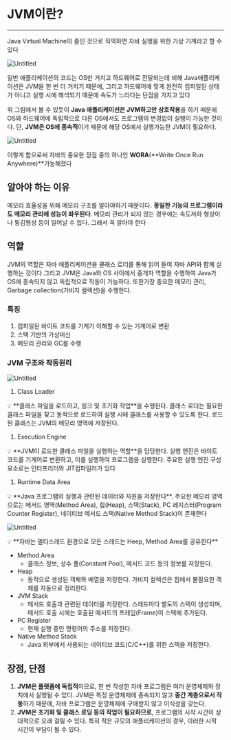 # JVM이란?

---

Java Virtual Machine의 줄인 것으로 직역하면 자바 실행을 위한 가상 기계라고 할 수 있다

![Untitled](JVM%E1%84%8B%E1%85%B5%E1%84%85%E1%85%A1%E1%86%AB%20e1f32cbdcbc24cae91561c8424f8b40b/Untitled.png)

일반 애플리케이션의 코드는 OS만 거치고 하드웨어로 전달되는데 비해 Java애플리케이션은 JVM을 한 번 더 거치기 때문에, 그리고 하드웨어에 맞게 완전히 컴파일된 상태가 아니고 실행 시에 해석되기 때문에 속도가 느리다는 단점을 가지고 있다

위 그림에서 볼 수 있듯이 **Java 애플리케이션은 JVM하고만 상호작용**을 하기 때문에 OS와 하드웨어에 독립적으로 다른 OS에서도 프로그램의 변경없이 실행이 가능한 것이다. 단, **JVM은 OS에 종속적**이기 때문에 해당 OS에서 실행가능한 JVM이 필요하다.

![Untitled](JVM%E1%84%8B%E1%85%B5%E1%84%85%E1%85%A1%E1%86%AB%20e1f32cbdcbc24cae91561c8424f8b40b/Untitled%201.png)

이렇게 함으로써 자바의 중요한 장점 중의 하나인 **WORA**(**Write Once Run Anywhere)**가능해졌다

## 알아야 하는 이유

메모리 효율성을 위해 메모리 구조를 알아야하기 때문이다. 
**동일한 기능의 프로그램이라도 메모리 관리에 성능이 좌우된다**. 
메모리 관리가 되지 않는 경우에는 속도저하 형상이나 튕김형상 등이 일어날 수 있다. 그래서 꼭 알아야 한다

## 역할

JVM의 역할은 자바 애플리케이션을 클래스 로더를 통해 읽어 들여 자바 API와 함께 실행하는 것이다.그리고 JVM은 Java와 OS 사이에서 중개자 역할을 수행하여 Java가 OS에 종속되지 않고 
독립적으로 작동이 가능하다. 또한가장 중요한 메모리 관리, Garbage collection(가비지 컬렉션)을 수행한다.

### 특징

1. 컴파일된 바이트 코드를 기계가 이해할 수 있는 기계어로 변환
2. 스택 기반의 가상머신
3. 메모리 관리와 GC를 수행

### JVM 구조와 작동원리

![Untitled](JVM%E1%84%8B%E1%85%B5%E1%84%85%E1%85%A1%E1%86%AB%20e1f32cbdcbc24cae91561c8424f8b40b/Untitled%202.png)

1. Class Loader

<aside>
💡 **클래스 파일을 로드하고, 링크 및 초기화 작업**을 수행한다. 클래스 로더는 필요한 클래스 파일을 찾고 동적으로 로드하여 실행 시에 클래스를 사용할 수 있도록 한다. 로드된 클래스는 JVM의 메모리 영역에 저장된다.

</aside>

1. Execution Engine

<aside>
💡 **JVM이 로드한 클래스 파일을 실행하는 역할**을 담당한다. 실행 엔진은 바이트 코드를 기계어로 변환하고, 이를 실행하여 프로그램을 실행한다. 주요한 실행 엔진 구성 요소로는 인터프리터와 JIT컴파일러가 있다

</aside>

1. Runtime Data Area

<aside>
💡 **Java 프로그램의 실행과 관련된 데이터와 자원을 저장한다**. 주요한 메모리 영역으로는 메서드 영역(Method Area), 힙(Heap), 스택(Stack), PC 레지스터(Program Counter Register), 네이티브 메서드 스택(Native Method Stack)이 존재한다

</aside>

![Untitled](JVM%E1%84%8B%E1%85%B5%E1%84%85%E1%85%A1%E1%86%AB%20e1f32cbdcbc24cae91561c8424f8b40b/Untitled%203.png)

<aside>
💡 **자바는 멀티스레드 환경으로 모든 스레드는 Heep, Method Area를 공유한다**

</aside>

- Method Area
    - 클래스 정보, 상수 풀(Constant Pool), 메서드 코드 등의 정보를 저장한다.
- Heap
    - 동적으로 생성된 객체와 배열을 저장한다. 가비지 컬렉션은 힙에서 불필요한 객체를 자동으로 정리한다.
- JVM Stack
    - 메서드 호출과 관련된 데이터를 저장한다. 스레드마다 별도의 스택이 생성되며, 메서드 호출 시에는 호출된 메서드의 프레임(Frame)이 스택에 추가된다.
- PC Register
    - 현재 실행 중인 명령어의 주소를 저장한다.
- Native Method Stack
    - Java 외부에서 사용되는 네이티브 코드(C/C++)를 위한 스택을 저장한다.

## 장점, 단점

1. **JVM은 플랫폼에 독립적**이므로, 한 번 작성한 자바 프로그램은 여러 운영체제와 장치에서 실행될 수 있다.  JVM은 특정 운영체제에 종속되지 않고 **중간 계층으로서 작동**하기 때문에, 자바 프로그램은 운영체제에 구애받지 않고 이식성을 갖는다.
2. **JVM은 초기화 및 클래스 로딩 등의 작업이 필요하므로**, 프로그램의 시작 시간이 상대적으로 오래 걸릴 수 있다. 특히 작은 규모의 애플리케이션의 경우, 이러한 시작 시간이 부담이 될 수 있다.

